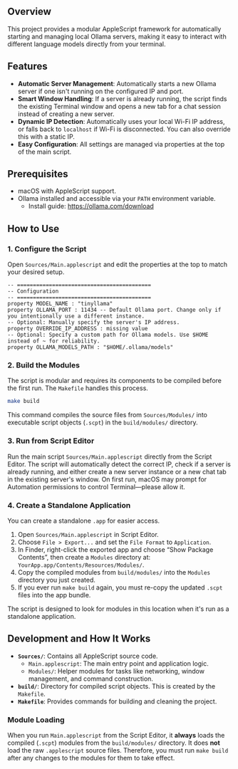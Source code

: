 ## Overview

This project provides a modular AppleScript framework for automatically starting and managing local Ollama servers, making it easy to interact with different language models directly from your terminal.

## Features

- **Automatic Server Management**: Automatically starts a new Ollama server if one isn't running on the configured IP and port.
- **Smart Window Handling**: If a server is already running, the script finds the existing Terminal window and opens a new tab for a chat session instead of creating a new server.
- **Dynamic IP Detection**: Automatically uses your local Wi-Fi IP address, or falls back to `localhost` if Wi-Fi is disconnected. You can also override this with a static IP.
- **Easy Configuration**: All settings are managed via properties at the top of the main script.

## Prerequisites

- macOS with AppleScript support.
- Ollama installed and accessible via your `PATH` environment variable.
  - Install guide: https://ollama.com/download

## How to Use

### 1. Configure the Script

Open `Sources/Main.applescript` and edit the properties at the top to match your desired setup.

```applescript
-- ==========================================
-- Configuration
-- ==========================================
property MODEL_NAME : "tinyllama"
property OLLAMA_PORT : 11434 -- Default Ollama port. Change only if you intentionally use a different instance.
-- Optional: Manually specify the server's IP address.
property OVERRIDE_IP_ADDRESS : missing value
-- Optional: Specify a custom path for Ollama models. Use $HOME instead of ~ for reliability.
property OLLAMA_MODELS_PATH : "$HOME/.ollama/models"
```

### 2. Build the Modules

The script is modular and requires its components to be compiled before the first run. The `Makefile` handles this process.

```bash
make build
```
This command compiles the source files from `Sources/Modules/` into executable script objects (`.scpt`) in the `build/modules/` directory.

### 3. Run from Script Editor

Run the main script `Sources/Main.applescript` directly from the Script Editor. The script will automatically detect the correct IP, check if a server is already running, and either create a new server instance or a new chat tab in the existing server's window. On first run, macOS may prompt for Automation permissions to control Terminal—please allow it.

### 4. Create a Standalone Application

You can create a standalone `.app` for easier access.

1.  Open `Sources/Main.applescript` in Script Editor.
2.  Choose `File > Export...` and set the `File Format` to `Application`.
3.  In Finder, right-click the exported app and choose “Show Package Contents”, then create a `Modules` directory at: `YourApp.app/Contents/Resources/Modules/`.
4.  Copy the compiled modules from `build/modules/` into the `Modules` directory you just created.
5.  If you ever run `make build` again, you must re-copy the updated `.scpt` files into the app bundle.

The script is designed to look for modules in this location when it's run as a standalone application.

## Development and How It Works

- **`Sources/`**: Contains all AppleScript source code.
  - `Main.applescript`: The main entry point and application logic.
  - `Modules/`: Helper modules for tasks like networking, window management, and command construction.
- **`build/`**: Directory for compiled script objects. This is created by the `Makefile`.
- **`Makefile`**: Provides commands for building and cleaning the project.

### Module Loading

When you run `Main.applescript` from the Script Editor, it **always** loads the compiled (`.scpt`) modules from the `build/modules/` directory. It does **not** load the raw `.applescript` source files. Therefore, you must run `make build` after any changes to the modules for them to take effect.
